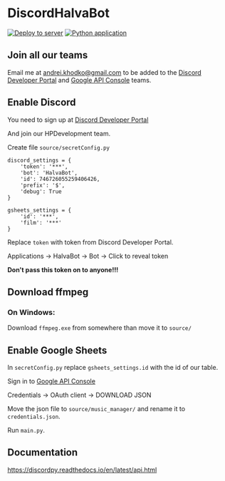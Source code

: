 # DiscordHalvaBot
[![Deploy to server](https://github.com/HalvaPovidlo/DiscordHalvaBot/actions/workflows/deployment.yml/badge.svg)](https://github.com/HalvaPovidlo/DiscordHalvaBot/actions/workflows/deployment.yml) [![Python application](https://github.com/HalvaPovidlo/DiscordHalvaBot/actions/workflows/python-app.yml/badge.svg)](https://github.com/HalvaPovidlo/DiscordHalvaBot/actions/workflows/python-app.yml)


## Join all our teams

Email me at andrei.khodko@gmail.com to be added to the [Discord Developer Portal](https://discord.com/developers/applications) and [Google API Console](https://console.developers.google.com) teams.

## Enable Discord

You need to sign up at [Discord Developer Portal](https://discord.com/developers/applications)

And join our HPDevelopment team.

Create file `source/secretConfig.py`

```
discord_settings = {
    'token': '***',
    'bot': 'HalvaBot',
    'id': 746726055259406426,
    'prefix': '$',
    'debug': True
}

gsheets_settings = {
    'id': '***',
    'film': '***'
}
```
Replace `token` with token from Discord Developer Portal.

Applications -> HalvaBot -> Bot -> Click to reveal token

**Don't pass this token on to anyone!!!**

## Download ffmpeg
### On Windows:
Download `ffmpeg.exe` from somewhere than move it to `source/`

## Enable Google Sheets

In `secretConfig.py` replace `gsheets_settings.id` with the id of our table.

Sign in to [Google API Console](https://console.developers.google.com) 

Credentials -> OAuth client -> DOWNLOAD JSON

Move the json file to `source/music_manager/` and rename it to `credentials.json`.

Run `main.py`.

## Documentation

https://discordpy.readthedocs.io/en/latest/api.html
